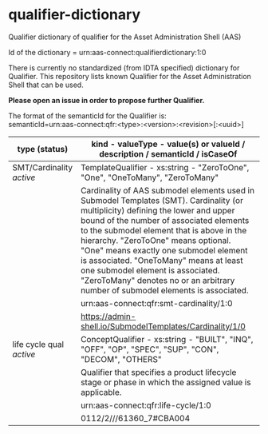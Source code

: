 # qualifier-dictionary
Qualifier dictionary of qualifier for the Asset Administration Shell (AAS)

Id of the dictionary = urn:aas-connect:qualifierdictionary:1:0

There is currently no standardized (from IDTA specified) dictionary for Qualifier. 
This repository lists known Qualifier for the Asset Administration Shell that can be used. 

<b>Please open an issue in order to propose further Qualifier.</b>

The format of the semanticId for the Qualifier is:   
semanticId=urn:aas-connect:qfr:\<type\>:\<version\>:\<revision\>[:\<uuid\>]  


| type (status)                 | kind - valueType - value(s) or valueId / description / semanticId / isCaseOf                           | 
| ----------------------------- | ------------------------------------------------------------------------------------------------------ | 
| SMT/Cardinality *active*      | TemplateQualifier - xs:string - "ZeroToOne", "One", "OneToMany", "ZeroToMany"      
|                               | Cardinality of AAS submodel elements used in Submodel Templates (SMT). Cardinality (or multiplicity) defining the lower and upper bound of the number of associated elements to the submodel element that is above in the hierarchy. "ZeroToOne" means optional. "One" means exactly one submodel element is associated. "OneToMany" means at least one submodel element is associated. "ZeroToMany" denotes no or an arbitrary number of submodel elements is associated.
|                               | urn:aas-connect:qfr:smt-cardinality/1:0 |
|                               | https://admin-shell.io/SubmodelTemplates/Cardinality/1/0 |   
| life cycle qual *active*      | ConceptQualifier - xs:string - "BUILT", "INQ", "OFF", "OP", "SPEC", "SUP", "CON", "DECOM", "OTHERS"      
|                               | Qualifier that specifies a product lifecycle stage or phase in which the assigned value is applicable.
|                               | urn:aas-connect:qfr:life-cycle/1:0 |
|                               | 0112/2///61360_7#CBA004 | 
